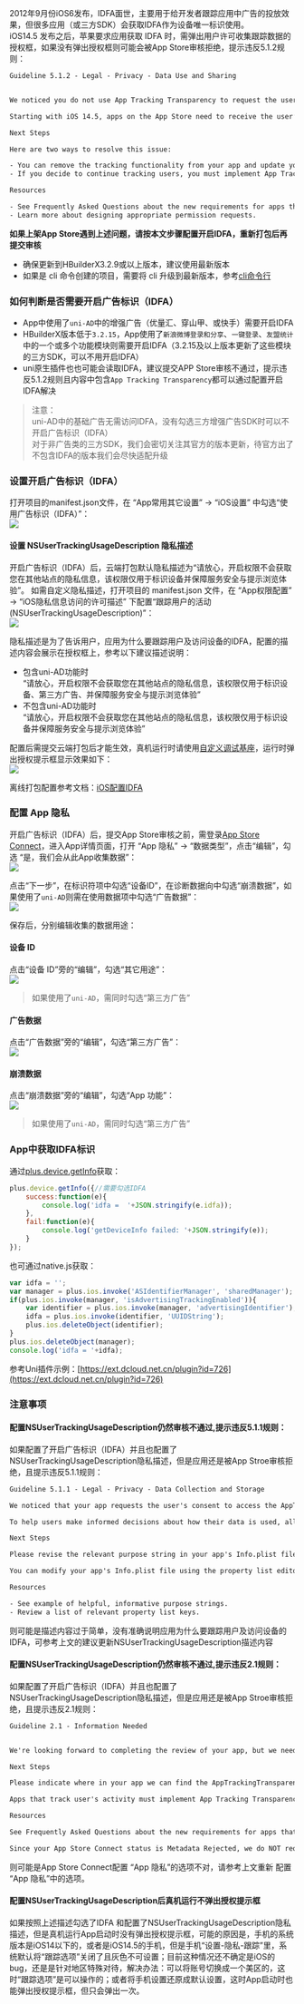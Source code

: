 2012年9月份iOS6发布，IDFA面世，主要用于给开发者跟踪应用中广告的投放效果，但很多应用（或三方SDK）会获取IDFA作为设备唯一标识使用。  
iOS14.5 发布之后，苹果要求应用获取 IDFA 时，需弹出用户许可收集跟踪数据的授权框，如果没有弹出授权框则可能会被App Store审核拒绝，提示违反5.1.2规则：
```txt
Guideline 5.1.2 - Legal - Privacy - Data Use and Sharing


We noticed you do not use App Tracking Transparency to request the user's permission before tracking their activity across apps and websites. The app privacy information you provided in App Store Connect indicates you collect data in order to track the user, including Device ID and Precise Location.

Starting with iOS 14.5, apps on the App Store need to receive the user’s permission through the AppTrackingTransparency framework before collecting data used to track them. This requirement protects the privacy of App Store users.

Next Steps

Here are two ways to resolve this issue:

- You can remove the tracking functionality from your app and update your app privacy information in App Store Connect.
- If you decide to continue tracking users, you must implement App Tracking Transparency and request permission before collecting data used to track the user or device.

Resources

- See Frequently Asked Questions about the new requirements for apps that track users.
- Learn more about designing appropriate permission requests.
```

**如果上架App Store遇到上述问题，请按本文步骤配置开启IDFA，重新打包后再提交审核**
- 确保更新到HBuilderX3.2.9或以上版本，建议使用最新版本  
- 如果是 cli 命令创建的项目，需要将 cli 升级到最新版本，参考[cli命令行](https://uniapp.dcloud.io/quickstart-cli?id=cliversion)


### 如何判断是否需要开启广告标识（IDFA）  
- App中使用了`uni-AD`中的增强广告（优量汇、穿山甲、或快手）需要开启IDFA  
- HBuilderX版本低于`3.2.15`，App使用了`新浪微博登录和分享`、`一键登录`、`友盟统计`中的一个或多个功能模块则需要开启IDFA（3.2.15及以上版本更新了这些模块的三方SDK，可以不用开启IDFA）  
- uni原生插件也也可能会读取IDFA，建议提交APP Store审核不通过，提示违反5.1.2规则且内容中包含`App Tracking Transparency`都可以通过配置开启IDFA解决  

> 注意：  
> uni-AD中的基础广告无需访问IDFA，没有勾选三方增强广告SDK时可以不开启广告标识（IDFA）  
> 对于非广告类的三方SDK，我们会密切关注其官方的版本更新，待官方出了不包含IDFA的版本我们会尽快适配升级  


### 设置开启广告标识（IDFA）
打开项目的manifest.json文件，在 “App常用其它设置” -> “iOS设置” 中勾选“使用广告标识（IDFA）”：  
![](https://native-res.dcloud.net.cn/images/uniapp/others/idfa-manifest.png)

#### 设置 NSUserTrackingUsageDescription 隐私描述  
开启广告标识（IDFA）后，云端打包默认隐私描述为“请放心，开启权限不会获取您在其他站点的隐私信息，该权限仅用于标识设备并保障服务安全与提示浏览体验”。
如需自定义隐私描述，打开项目的 manifest.json 文件，在 “App权限配置” -> “iOS隐私信息访问的许可描述” 下配置“跟踪用户的活动(NSUserTrackingUsageDescription)”：  
![](https://native-res.dcloud.net.cn/images/uniapp/others/idfa-privacy.png)

隐私描述是为了告诉用户，应用为什么要跟踪用户及访问设备的IDFA，配置的描述内容会展示在授权框上，参考以下建议描述说明：
- 包含uni-AD功能时  
“请放心，开启权限不会获取您在其他站点的隐私信息，该权限仅用于标识设备、第三方广告、并保障服务安全与提示浏览体验”
- 不包含uni-AD功能时  
“请放心，开启权限不会获取您在其他站点的隐私信息，该权限仅用于标识设备并保障服务安全与提示浏览体验”

配置后需提交云端打包后才能生效，真机运行时请使用[自定义调试基座](https://ask.dcloud.net.cn/article/35115)，运行时弹出授权提示框显示效果如下：  
![](https://native-res.dcloud.net.cn/images/uniapp/others/idfa-tips.png)

离线打包配置参考文档：[iOS配置IDFA](https://nativesupport.dcloud.net.cn/AppDocs/usesdk/ios?id=%e5%a6%82%e4%bd%95%e9%85%8d%e7%bd%aeidfa)

### 配置 App 隐私  
开启广告标识（IDFA）后，提交App Store审核之前，需登录[App Store Connect](https://appstoreconnect.apple.com/)，进入App详情页面，打开 “App 隐私” -> “数据类型”，点击“编辑”，勾选 “是，我们会从此App收集数据”：  
![](https://native-res.dcloud.net.cn/images/uniapp/others/idfa-appstoreconnect-1.png)

点击“下一步”，在标识符项中勾选“设备ID”，在诊断数据向中勾选“崩溃数据”，如果使用了`uni-AD`则需在使用数据项中勾选“广告数据”：  
![](https://native-res.dcloud.net.cn/images/uniapp/others/idfa-appstoreconnect-2.png)

保存后，分别编辑收集的数据用途：

#### 设备 ID  
点击“设备 ID”旁的“编辑”，勾选“其它用途”：  
![](https://native-res.dcloud.net.cn/images/uniapp/others/idfa-appstoreconnect-id.png)

> 如果使用了`uni-AD`，需同时勾选“第三方广告”  

#### 广告数据  
点击“广告数据”旁的“编辑”，勾选“第三方广告”：  
![](https://native-res.dcloud.net.cn/images/uniapp/others/idfa-appstoreconnect-ad.png)

#### 崩溃数据  
点击“崩溃数据”旁的“编辑”，勾选“App 功能”：  
![](https://native-res.dcloud.net.cn/images/uniapp/others/idfa-appstoreconnect-app.png)

> 如果使用了`uni-AD`，需同时勾选“第三方广告”  



### App中获取IDFA标识
通过[plus.device.getInfo](https://www.html5plus.org/doc/zh_cn/device.html#plus.device.getInfo)获取：
``` js  
plus.device.getInfo({//需要勾选IDFA
	success:function(e){
		console.log('idfa =  '+JSON.stringify(e.idfa));
	},
	fail:function(e){
		console.log('getDeviceInfo failed: '+JSON.stringify(e));
	}
});
```
也可通过native.js获取：
``` js  
var idfa = '';
var manager = plus.ios.invoke('ASIdentifierManager', 'sharedManager');
if(plus.ios.invoke(manager, 'isAdvertisingTrackingEnabled')){
	var identifier = plus.ios.invoke(manager, 'advertisingIdentifier');
	idfa = plus.ios.invoke(identifier, 'UUIDString');
	plus.ios.deleteObject(identifier);
}
plus.ios.deleteObject(manager);
console.log('idfa = '+idfa);
```

参考Uni插件示例：[https://ext.dcloud.net.cn/plugin?id=726](https://ext.dcloud.net.cn/plugin?id=726)


### 注意事项  
#### 配置NSUserTrackingUsageDescription仍然审核不通过,提示违反5.1.1规则：
如果配置了开启广告标识（IDFA）并且也配置了 NSUserTrackingUsageDescription隐私描述，但是应用还是被App Stroe审核拒绝，且提示违反5.1.1规则：

```txt
Guideline 5.1.1 - Legal - Privacy - Data Collection and Storage  

We noticed that your app requests the user's consent to access the AppTrackingTransparency framework, but doesn't sufficiently explain the use of the AppTrackingTransparency framework in the purpose string.

To help users make informed decisions about how their data is used, all permission request alerts need to specify how your app will use the requested information.  

Next Steps  

Please revise the relevant purpose string in your app's Info.plist file to specify why your app needs access to the user's AppTrackingTransparency framework.

You can modify your app's Info.plist file using the property list editor in Xcode.

Resources  

- See example of helpful, informative purpose strings.
- Review a list of relevant property list keys.
```

则可能是描述内容过于简单，没有准确说明应用为什么要跟踪用户及访问设备的IDFA，可参考上文的建议更新NSUserTrackingUsageDescription描述内容

#### 配置NSUserTrackingUsageDescription仍然审核不通过,提示违反2.1规则：
如果配置了开启广告标识（IDFA）并且也配置了 NSUserTrackingUsageDescription隐私描述，但是应用还是被App Stroe审核拒绝，且提示违反2.1规则：
```txt
Guideline 2.1 - Information Needed


We're looking forward to completing the review of your app, but we need more information to continue. Specifically, we noticed that your app uses the AppTrackingTransparency framework, but we haven't been able to locate the App Tracking Transparency permission request.

Next Steps

Please indicate where in your app we can find the AppTrackingTransparency permission request. The request should appear before any data is collected that could be used to track the user.

Apps that track user's activity must implement App Tracking Transparency and request permission before collecting data used to track.

Resources

See Frequently Asked Questions about the new requirements for apps that track users.

Since your App Store Connect status is Metadata Rejected, we do NOT require a new binary. To revise the metadata, visit App Store Connect to select your app and revise the desired metadata values. Once you’ve completed all changes, reply to this message in Resolution Center and we will continue the review.
```
则可能是App Store Connect配置 “App 隐私”的选项不对，请参考上文重新 配置 “App 隐私”中的选项。

#### 配置NSUserTrackingUsageDescription后真机运行不弹出授权提示框
如果按照上述描述勾选了IDFA 和配置了NSUserTrackingUsageDescription隐私描述，但是真机运行App启动时没有弹出授权提示框，可能的原因是，手机的系统版本是iOS14以下的，或者是iOS14.5的手机，但是手机“设置-隐私-跟踪”里，系统默认将“跟踪选项”关闭了且灰色不可设置；目前这种情况还不确定是iOS的bug，还是是针对地区特殊对待，解决办法：可以将账号切换成一个美区的，这时“跟踪选项”是可以操作的；或者将手机设置还原成默认设置，这时App启动时也能弹出授权提示框，但只会弹出一次。

